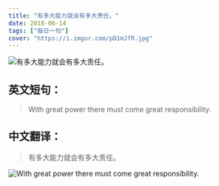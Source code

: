 ```yaml
---
title: "有多大能力就会有多大责任。"
date: 2018-06-14
tags: ["每日一句"]
cover: "https://i.imgur.com/pD1mJfR.jpg"
---
```


![有多大能力就会有多大责任。](https://i.imgur.com/iSFEsGI.jpg)

## 英文短句：
> With great power there must come great responsibility.

<!--more-->

## 中文翻译：
> 有多大能力就会有多大责任。

![With great power there must come great responsibility.](https://i.imgur.com/qjiZn2b.jpg)

